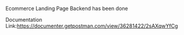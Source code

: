 Ecommerce Landing Page Backend has been done

Documentation Link:https://documenter.getpostman.com/view/36281422/2sAXqwYfCg
